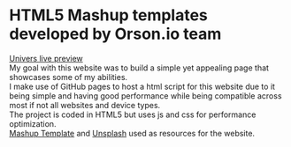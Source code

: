 # HTML5 Mashup templates developed by Orson.io team
<a href="https://www.free-css.com/assets/files/free-css-templates/preview/page270/univers/" title="Create website with free html template">Univers live preview</a><br>
My goal with this website was to build a simple yet appealing page that showcases some of my abilities.<br>
I make use of GitHub pages to host a html script for this website due to it being simple and having good performance while being compatible across most if not all websites and device types.<br>
The project is coded in HTML5 but uses js and css for performance optimization. <br>
<a href="http://www.mashup-template.com/" title="Create website with free html template">Mashup Template</a> and <a href="https://www.unsplash.com/" title="Beautiful Free Images">Unsplash</a> used as resources for the website.
